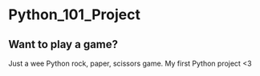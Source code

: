# Python_101_Project
## Want to play a game?
Just a wee Python rock, paper, scissors game. 
My first Python project <3
